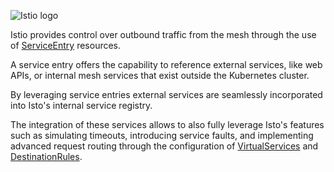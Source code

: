 
![Istio logo](https://raw.githubusercontent.com/lorenzo85/scenarios-ica/master/istio-logo.svg)

Istio provides control over outbound traffic from the mesh through the use of 
[ServiceEntry](https://istio.io/latest/docs/reference/config/networking/service-entry/) 
resources.

A service entry offers the capability to reference external services, like web APIs, or internal mesh services 
that exist outside the Kubernetes cluster. 

By leveraging service entries external services are seamlessly incorporated into Isto's internal service registry.

The integration of these services allows to also fully leverage Isto's features such as 
simulating timeouts, introducing service faults, and implementing advanced request routing 
through the configuration of 
[VirtualServices](https://istio.io/latest/docs/reference/config/networking/virtual-service/) 
and [DestinationRules](https://istio.io/latest/docs/reference/config/networking/destination-rule/).